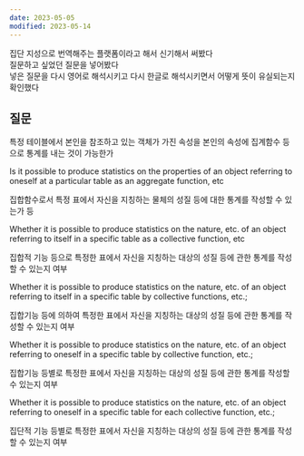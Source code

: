 ```yaml
---
date: 2023-05-05
modified: 2023-05-14
---
```


집단 지성으로 번역해주는 플랫폼이라고 해서 신기해서 써봤다  
질문하고 싶었던 질문을 넣어봤다  
넣은 질문을 다시 영어로 해석시키고 다시 한글로 해석시키면서 어떻게 뜻이 유실되는지 확인했다

## 질문

특정 테이블에서 본인을 참조하고 있는 객체가 가진 속성을 본인의 속성에 집계함수 등으로 통계를 내는 것이 가능한가

Is it possible to produce statistics on the properties of an object referring to oneself at a particular table as an aggregate function, etc

집합함수로서 특정 표에서 자신을 지칭하는 물체의 성질 등에 대한 통계를 작성할 수 있는가 등

Whether it is possible to produce statistics on the nature, etc. of an object referring to itself in a specific table as a collective function, etc

집합적 기능 등으로 특정한 표에서 자신을 지칭하는 대상의 성질 등에 관한 통계를 작성할 수 있는지 여부

Whether it is possible to produce statistics on the nature, etc. of an object referring to itself in a specific table by collective functions, etc.;

집합기능 등에 의하여 특정한 표에서 자신을 지칭하는 대상의 성질 등에 관한 통계를 작성할 수 있는지 여부

Whether it is possible to produce statistics on the nature, etc. of an object referring to oneself in a specific table by collective function, etc.;

집합기능 등별로 특정한 표에서 자신을 지칭하는 대상의 성질 등에 관한 통계를 작성할 수 있는지 여부

Whether it is possible to produce statistics on the nature, etc. of an object referring to oneself in a specific table for each collective function, etc.;

집단적 기능 등별로 특정한 표에서 자신을 지칭하는 대상의 성질 등에 관한 통계를 작성할 수 있는지 여부
